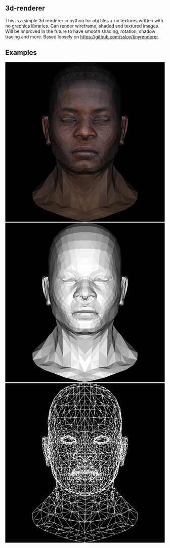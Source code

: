 ## 3d-renderer
This is a simple 3d renderer in python for obj files + uv textures written with no graphics libraries. Can render wireframe, shaded and textured images. Will be improved in the future to have smooth shading, rotation, shadow tracing and more. Based loosely on https://github.com/ssloy/tinyrenderer.

## Examples
![](renders/shaded.bmp)
![](renders/out.bmp) 
![](renders/wire.bmp) 
 

